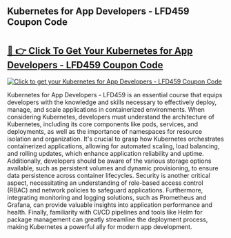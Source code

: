 ## Kubernetes for App Developers - LFD459 Coupon Code

# <h2><a href="https://gitdownloader.com/linuxfoundation.php">🔗 👉 Click To Get Your Kubernetes for App Developers - LFD459 Coupon Code</a></h2>

[![Click to get your Kubernetes for App Developers - LFD459 Coupon Code](https://gitdownloader.com/linuxfoundation.jpg)](https://gitdownloader.com/linuxfoundation.php)

Kubernetes for App Developers - LFD459 is an essential course that equips developers with the knowledge and skills necessary to effectively deploy, manage, and scale applications in containerized environments. When considering Kubernetes, developers must understand the architecture of Kubernetes, including its core components like pods, services, and deployments, as well as the importance of namespaces for resource isolation and organization. It's crucial to grasp how Kubernetes orchestrates containerized applications, allowing for automated scaling, load balancing, and rolling updates, which enhance application reliability and uptime. Additionally, developers should be aware of the various storage options available, such as persistent volumes and dynamic provisioning, to ensure data persistence across container lifecycles. Security is another critical aspect, necessitating an understanding of role-based access control (RBAC) and network policies to safeguard applications. Furthermore, integrating monitoring and logging solutions, such as Prometheus and Grafana, can provide valuable insights into application performance and health. Finally, familiarity with CI/CD pipelines and tools like Helm for package management can greatly streamline the deployment process, making Kubernetes a powerful ally for modern app development.